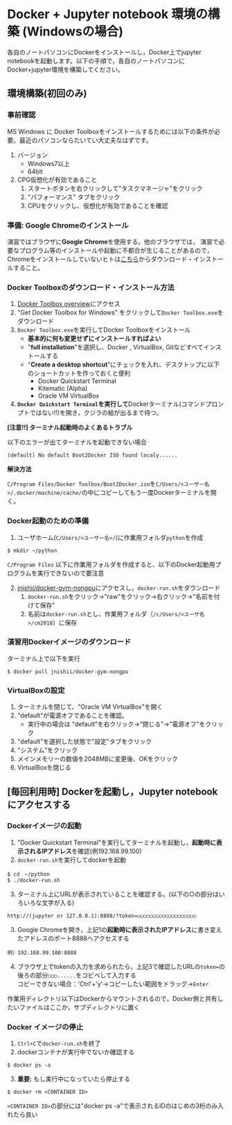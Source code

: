 # Docker + Jupyter notebook 環境の構築 (Windowsの場合)

各自のノートパソコンにDockerをインストールし，Docker上でjupyter notebookを起動します。以下の手順で，各自のノートパソコンにDocker+jupyter環境を構築してください。

## 環境構築(初回のみ)

### 事前確認

MS Windows に Docker Toolboxをインストールするためには以下の条件が必要。最近のパソコンならたいてい大丈夫なはずです。

1. バージョン
    - Windows7以上
    - 64bit
2. CPG仮想化が有効であること
    1. スタートボタンを右クリックして"タスクマネージャ"をクリック
    2. "パフォーマンス" タブをクリック
    3. CPUをクリックし、仮想化が有効であることを確認

### 準備: Google Chromeのインストール

演習ではブラウザに**Google Chrome**を使用する。他のブラウザでは， 演習で必要なプログラム等のインストールや起動に不都合が生じることがあるので， Chromeをインストールしていないヒトは[こちら](https://www.google.com/intl/ja_ALL/chrome/)からダウンロード・インストールすること。

### Docker Toolboxのダウンロード・インストール方法

1. [Docker Toolbox overview](https://docs.docker.com/toolbox/overview/#ready-to-get-started)にアクセス
2. "Get Docker Toolbox for Windows" をクリックして`Docker Toolbox.exe`をダウンロード
3. `Docker Toolbox.exe`を実行してDocker Toolboxをインストール
    - **基本的に何も変更せずにインストールすればよい**
    - "**full installation**"を選択し、Docker , VirtualBox, Gitなどすべてインストールする
    - "**Create a desktop shortcut**"にチェックを入れ、デスクトップに以下のショートカットを作っておくと便利
        - Docker Quickstart Terminal
        - Kitematic (Alpha)
        - Oracle VM VirtualBox
4. **`Docker Quickstart Terminal`を実行して**Dockerターミナル(コマンドプロンプトではない!!)を開き，クジラの絵が出るまで待つ。

**[注意!!] ターミナル起動時のよくあるトラブル**

以下のエラーが出てターミナルを起動できない場合
```
(default) No default Boot2Docker ISO found localy......
```
**解決方法**

`C/Program Files/Docker Toolbox/Boot2Docker.iso`を`C/Users/<ユーザー名>/.docker/machine/cache/`の中にコピーしてもう一度Dockerターミナルを開く。　

### Docker起動のための準備

1. ユーザホーム(`C/Users/<ユーザー名>/`)に作業用フォルダ`python`を作成
```
$ mkdir ~/python
```
`C/Program Files` 以下に作業用フォルダを作成すると、以下のDocker起動用プログラムを実行できないので要注意

2. [jnishii/docker-gym-nongpu](https://github.com/jnishii/docker-gym-nongpu/tree/master/bin)にアクセスし，`docker-run.sh`をダウンロード
    1. `docker-run.sh`をクリック→"raw"をクリック→右クリック→"名前を付けて保存"
    2. 名前は`docker-run.sh`とし、作業用フォルダ（`/c/Users/<ユーザ名>/cm2018`）に保存

### 演習用Dockerイメージのダウンロード

ターミナル上で以下を実行
```
$ docker pull jnishii/docker-gym-nongpu
```

### VirtualBoxの設定

1. ターミナルを閉じて、"Oracle VM VirtualBox"を開く
2. "default"が電源オフであることを確認。
    - 実行中の場合は "default"を右クリック→"閉じる"→"電源オフ"をクリック
3. "default"を選択した状態で"設定"タブをクリック
4. "システム"をクリック
5. メインメモリーの数値を2048MBに変更後、OKをクリック
6. VirtualBoxを閉じる


## [毎回利用時] Dockerを起動し，Jupyter notebookにアクセスする

### Dockerイメージの起動

1. "Docker Quickstart Terminal"を実行してターミナルを起動し，**起動時に表示されるIPアドレス**を確認(例192.168.99.100)
2. `docker-run.sh`を実行してdockerを起動
```
$ cd　~/python
$ ./docker-run.sh
```
3. ターミナル上にURLが表示されていることを確認する。(以下の○の部分はいろいろな文字が入る)
```
http://(jupyter or 127.0.0.1):8888/?token=○○○○○○○○○○○○○○○○○○○
```
3. Google Chromeを開き，上記1の**起動時に表示されたIPアドレス**に書き変えたアドレスのポート8888へアクセスする
```
例）192.168.99.100:8888
```
4. ブラウザ上でtokenの入力を求められたら，上記3で確認したURLの`token=`の後ろの部分`○○○......`をコピペして入力する  
コピーできない場合：'Ctrl'+'y'→コピーしたい範囲をドラッグ→`Enter`

作業用ディレクトリ以下はDockerからマウントされるので，Docker側と共有したいファイルはここか，サプディレクトリに置く


### Docker イメージの停止

1. `Ctrl+C`で`docker-run.sh`を終了
2. dockerコンテナが実行中でないか確認する
```
$ docker ps -a
```
3. **重要:** もし実行中になっていたら停止する
```
$ docker rm <CONTAINER ID>
```
`<CONTAINER ID>`の部分には"docker ps -a"で表示されるIDのはじめの3桁のみ入れたら良い

